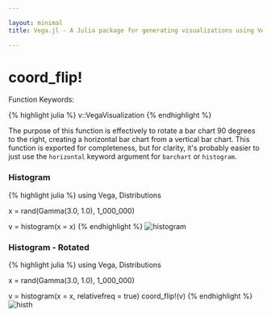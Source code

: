 ```yaml
---

layout: minimal
title: Vega.jl - A Julia package for generating visualizations using Vega

---
```


# coord_flip!

Function Keywords:

{% highlight julia %}
v::VegaVisualization
{% endhighlight %}

The purpose of this function is effectively to rotate a bar chart 90 degrees to the right, creating a horizontal bar chart from a vertical bar chart. This function is exported for completeness, but for clarity, it's probably easier to just use the `horizontal` keyword argument for `barchart` or `histogram`.

### Histogram

{% highlight julia %}
using Vega, Distributions

x = rand(Gamma(3.0, 1.0), 1_000_000)

v = histogram(x = x)
{% endhighlight %}
<img src ="http://johnmyleswhite.github.io/Vega.jl/images/histogram.png" alt = "histogram" >

### Histogram - Rotated

{% highlight julia %}
using Vega, Distributions

x = rand(Gamma(3.0, 1.0), 1_000_000)

v = histogram(x = x, relativefreq = true)
coord_flip!(v)
{% endhighlight %}
<img src ="http://johnmyleswhite.github.io/Vega.jl/images/histh.png" alt = "histh">